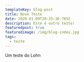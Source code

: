 ```yaml
---
templateKey: blog-post
title: Novo Teste
date: 2020-01-09T20:33:36.765Z
description: Este é outro teste!
featuredpost: true
featuredimage: /img/blog-index.jpg
tags:
  - teste
---
```

Um teste do Lohn

